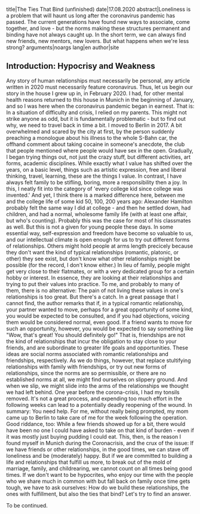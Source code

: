 title|The Ties That Bind (unfinished)
date|17.08.2020
abstract|Loneliness is a problem that will haunt us long after the coronavirus pandemic has passed. The current generations have found new ways to associate, come together, and love - but the norms making these structures permanent and binding have not always caught up. In the short term, we can always find new friends, new mentors, new lovers. But what happens when we're less strong?
arguments|noargs
lang|en
author|site

## Introduction: Hypocrisy and Weakness

Any story of human relationships must necessarily be personal, any article written in 2020 must necessarily feature coronavirus. Thus, let us begin our story in the house I grew up in, in February 2020. I had, for other mental health reasons returned to this house in Munich in the beginning of January, and so I was here when the coronavirus pandemic began in earnest. That is: In a situation of difficulty and crisis, I relied on my parents. This might not strike anyone as odd, but it is fundamentally problematic - but to find out why, we need to travel back in time a bit.
I moved to Berlin in 2017. A bit overwhelmed and scared by the city at first, by the person suddenly preaching a monologue about his illness to the whole S-Bahn car, the offhand comment about taking cocaine in someone's anecdote, the club that people mentioned where people would have sex in the open. Gradually, I began trying things out, not just the crazy stuff, but different activities, art forms, academic disciplines. While exactly what I value has shifted over the years, on a basic level, things such as artistic expression, free and liberal thinking, travel, learning, these are the things I value. In contrast, I have always felt family to be stifling, boring, more a responsibility then a joy. In this, I neatly fit into the category of 'every college kid since college was invented.' And yet, I think there is a marked difference here, between me and the college life of some kid 50, 100, 200 years ago: Alexander Hamilton probably felt the same way I did at college - and then he settled down, had children, and had a normal, wholesome family life (with at least one affair, but who's counting). Probably this was the case for most of his classmates as well. But this is not a given for young people these days. In some essential way, self-expression and freedom have become so valuable to us, and our intellectual climate is open enough for us to try out different forms of relationships. Others might hold people at arms length precicely because they don't want the kind of typical relationships (romantic, platonic, or other) they see exist, but don't know what other relationships might be possible (for the record, I don't know either.) In lieu of family, people might get very close to their flatmates, or with a very dedicated group for a certain hobby or interest. In essence, they are looking at their relationships and trying to put their values into practice. To me, and probably to many of them, there is no alternative: The pain of not living these values in one's relationships is too great. But there's a catch.
In a great passage that I cannot find, the author remarks that if, in a typical romantic relationship, your partner wanted to move, perhaps for a great opportunity of some kind, you would be expected to be consulted, and if you had objections, voicing them would be considered normal, even good. If a friend wants to move for such an opportunity, however, you would be expected to say something like "Wow, that's great! You should definitely go!" That is, friendships are not the kind of relationships that incur the obligation to stay close to your friends, and are subordinate to greater life goals and opportunities.
These ideas are social norms associated with romantic relationships and friendships, respectively. As we do things, however, that replace stultifying relationships with family with friendships, or try out new forms of relationships, since the norms are so permissible, or there are no established norms at all, we might find ourselves on slippery ground. And when we slip, we might slide into the arms of the relationships we thought we had left behind.
One year before the corona-crisis, I had my tonsils removed. It's not a great process, and expending too much effort in the following weeks can lead to a potentially deadly reopening of the wound. In summary: You need help. For me, without really being prompted, my mom came up to Berlin to take care of me for the week following the operation. Good riddance, too: While a few friends showed up for a bit, there would have been no one I could have asked to take on that kind of burden - even if it was mostly just buying pudding I could eat. This, then, is the reason I found myself in Munich during the Coronacrisis, and the crux of the issue: If we have friends or other relationships, in the good times, we can stave off loneliness and be (moderately) happy. But if we are committed to building a life and relationships that fulfill us more, to break out of the mold of marriage, family, and childrearing, we cannot count on all times being good times. If we don't want to be hypocrites, who enjoy our time with the people who we share much in common with but fall back on family once time gets tough, we have to ask ourselves: How do we build these relationships, the ones with fulfillment, but also the ties that bind? Let's try to find an answer.

To be continued.
